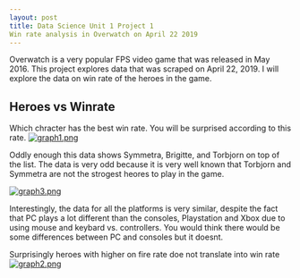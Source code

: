 ```yaml
---
layout: post
title: Data Science Unit 1 Project 1
Win rate analysis in Overwatch on April 22 2019
---
```


Overwatch is a very popular FPS video game that was released in May 2016.  This project explores data that was scraped on April 22, 2019.  I will explore the data on win rate of the heroes in the game.

## Heroes vs Winrate
Which chracter has the best win rate. You will be surprised according to this rate.
[![graph1.png](https://i.postimg.cc/fRJrqfnW/graph1.png)](https://postimg.cc/DS368swR)

Oddly enough this data shows Symmetra, Brigitte, and Torbjorn on top of the list. The data is very odd because it is very well known that Torbjorn and Symmetra are not the strogest heores to play in the game.

[![graph3.png](https://i.postimg.cc/tTk0GRr9/graph3.png)](https://postimg.cc/47Y2zGk0)

Interestingly, the data for all the platforms is very similar, despite the fact that PC plays a lot different than the consoles, Playstation and Xbox due to using mouse and keybard vs. controllers. You would think there would be some differences between PC and consoles but it doesnt.

Surprisingly heroes with higher on fire rate doe not translate into win rate
[![graph2.png](https://i.postimg.cc/fLmLcdTB/graph2.png)](https://postimg.cc/5Y9b16zC)
